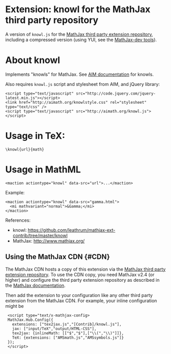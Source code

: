 # Extension: knowl for the MathJax third party repository

A version of `knowl.js` for the [MathJax third party extension repository](https://github.com/mathjax/MathJax-third-party-extensions), including a compressed version (using YUI, see the [MathJax-dev tools](https://github.com/mathjax/mathjax-dev)).


# About knowl

Implements "knowls" for MathJax. See [AIM documentation](http://www.aimath.org/knowlepedia/) for knowls. 

Also requires `knowl.js` script and stylesheet from AIM, and jQuery library:

    <script type="text/javascript" src="http://code.jquery.com/jquery-latest.min.js"></script> 
    <link href="http://aimath.org/knowlstyle.css" rel="stylesheet" type="text/css" /> 
    <script type="text/javascript" src="http://aimath.org/knowl.js">
    </script>

# Usage in TeX:

    \knowl{url}{math}

# Usage in MathML

    <maction actiontype="knowl" data-src="url">...</maction>

Example:

    <maction actiontype="knowl" data-src="gamma.html">
      <mi mathvariant="normal">&Gamma;</mi>
    </maction>

References:

- knowl: https://github.com/leathrum/mathjax-ext-contrib/tree/master/knowl
- MathJax: http://www.mathjax.org/


## Using the MathJax CDN {#CDN}

The MathJax CDN hosts a copy of this extension via the [MathJax third party extension repository](https://github.com/mathjax/MathJax-third-party-extensions). To use the CDN copy, you need MathJax v2.4 (or higher) and configure the third party extension repository as described in the [MathJax documentation](http://docs.mathjax.org/). 

Then add the extension to your configuration like any other third party extension from the MathJax CDN. For example, your inline configuration might be

     <script type="text/x-mathjax-config>
     MathJax.Hub.Config({
       extensions: ["tex2jax.js","[Contrib]/knowl.js"],
       jax: ["input/TeX","output/HTML-CSS"],
       tex2jax: {inlineMath: [["$","$"],["\\(","\\)"]]},
       TeX: {extensions: ["AMSmath.js","AMSsymbols.js"]}
     });
     </script>
